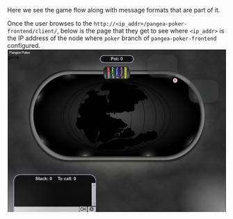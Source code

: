 Here we see the game flow along with message formats that are part of it.

Once the user browses to the `http://<ip_addr>/pangea-poker-frontend/client/`, below is the page that they get to see where `<ip_addr>` is the IP address of the node where `poker` branch of `pangea-poker-frontend` configured.
![Home page](./images/poker_home_page.png)

